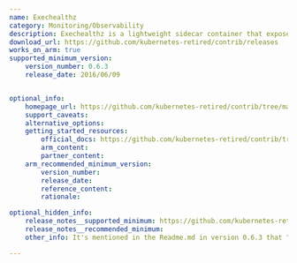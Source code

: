 ```yaml
---
name: Exechealthz
category: Monitoring/Observability
description: Exechealthz is a lightweight sidecar container that exposes liveness check results over HTTP to support container health monitoring in Kubernetes.
download_url: https://github.com/kubernetes-retired/contrib/releases
works_on_arm: true
supported_minimum_version:
    version_number: 0.6.3
    release_date: 2016/06/09


optional_info:
    homepage_url: https://github.com/kubernetes-retired/contrib/tree/master/exec-healthz
    support_caveats: 
    alternative_options:
    getting_started_resources:
        official_docs: https://github.com/kubernetes-retired/contrib/tree/master/exec-healthz#how-to-release
        arm_content:
        partner_content:
    arm_recommended_minimum_version:
        version_number:
        release_date:
        reference_content:
        rationale:

optional_hidden_info:
    release_notes__supported_minimum: https://github.com/kubernetes-retired/contrib/tree/0.6.3/exec-healthz
    release_notes__recommended_minimum:
    other_info: It's mentioned in the Readme.md in version 0.6.3 that "The exechealthz Makefile supports multiple architecures, which means it may cross-compile and build a docker image easily".

---
```

